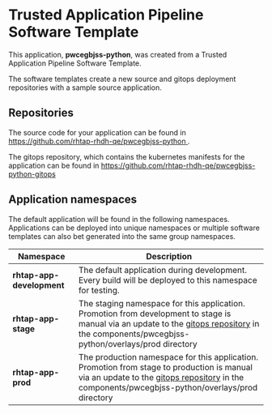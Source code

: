 # Trusted Application Pipeline Software Template

This application, **pwcegbjss-python**, was created from a Trusted Application Pipeline Software Template.

The software templates create a new source and gitops deployment repositories with a sample source application. 

## Repositories

The source code for your application can be found in [https://github.com/rhtap-rhdh-qe/pwcegbjss-python ](https://github.com/rhtap-rhdh-qe/pwcegbjss-python ).
 
The gitops repository, which contains the kubernetes manifests for the application can be found in 
[https://github.com/rhtap-rhdh-qe/pwcegbjss-python-gitops ](https://github.com/rhtap-rhdh-qe/pwcegbjss-python-gitops ) 

## Application namespaces 

The default application will be found in the following namespaces. Applications can be deployed into unique namespaces or multiple software templates can also bet generated into the same group namespaces.  

|  Namespace   |  Description   |  
| -------- | -------- |   
| **rhtap-app-development** | The default application during development. Every build will be deployed to this namespace for testing. | 
| **rhtap-app-stage** | The staging namespace for this application. Promotion from development to stage is manual via an update to the [gitops repository](https://github.com/rhtap-rhdh-qe/pwcegbjss-python-gitops ) in the components/pwcegbjss-python/overlays/prod directory |  
| **rhtap-app-prod** | The production namespace for this application. Promotion from stage to production is manual via an update to the [gitops repository](https://github.com/rhtap-rhdh-qe/pwcegbjss-python-gitops ) in the components/pwcegbjss-python/overlays/prod directory | 